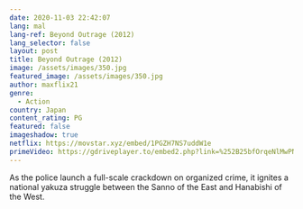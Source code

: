```yaml
---
date: 2020-11-03 22:42:07
lang: mal
lang-ref: Beyond Outrage (2012)
lang_selector: false
layout: post
title: Beyond Outrage (2012)
image: /assets/images/350.jpg
featured_image: /assets/images/350.jpg
author: maxflix21
genre:
  - Action
country: Japan
content_rating: PG
featured: false
imageshadow: true
netflix: https://movstar.xyz/embed/1PGZH7NS7uddW1e
primeVideo: https://gdriveplayer.to/embed2.php?link=%252B25bfOrqeNlMwPNYcikqBQ2qCIHN5uFSN4ofBQ23ivVQXt6yVVQY1JU3t8XYqfxiOlRXPkUnMSlIOz9iwWrwrV8Or2w%252Bd65TMWa%252Bl5zBf5sNafVNxmcDY003JVjdEaNE4ZfjNelnjFwGp4W06a64rEB2spk7paZDdVfneXffsvHnDSBMmCuBPkdMOJc5AtZn0%253D
---
```

As the police launch a full-scale crackdown on organized crime, it ignites a national yakuza struggle between the Sanno of the East and Hanabishi of the West.